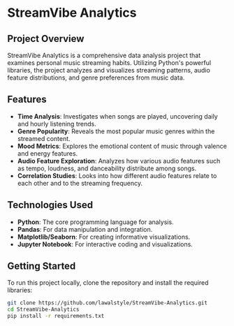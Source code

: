 # StreamVibe Analytics

## Project Overview
StreamVibe Analytics is a comprehensive data analysis project that examines personal music streaming habits. Utilizing Python's powerful libraries, the project analyzes and visualizes streaming patterns, audio feature distributions, and genre preferences from music data.

## Features
- **Time Analysis**: Investigates when songs are played, uncovering daily and hourly listening trends.
- **Genre Popularity**: Reveals the most popular music genres within the streamed content.
- **Mood Metrics**: Explores the emotional content of music through valence and energy features.
- **Audio Feature Exploration**: Analyzes how various audio features such as tempo, loudness, and danceability distribute among songs.
- **Correlation Studies**: Looks into how different audio features relate to each other and to the streaming frequency.

## Technologies Used
- **Python**: The core programming language for analysis.
- **Pandas**: For data manipulation and integration.
- **Matplotlib/Seaborn**: For creating informative visualizations.
- **Jupyter Notebook**: For interactive coding and visualizations.

## Getting Started
To run this project locally, clone the repository and install the required libraries:

```bash
git clone https://github.com/lawalstyle/StreamVibe-Analytics.git
cd StreamVibe-Analytics
pip install -r requirements.txt


